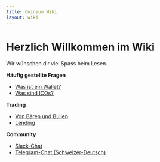 ```yaml
---
title: Coinium Wiki
layout: wiki
---
```


# Herzlich Willkommen im Wiki

Wir wünschen dir viel Spass beim Lesen.

<div class="row">
    <div class="col-sm-12 col-md-4">
        <strong>Häufig gestellte Fragen</strong>
        <ul>
            <li>
                <a href="glossar/wallet.html">Was ist ein Wallet?</a>
            </li>
            <li>
                <a href="faq/was-sind-icos.html">Was sind ICOs?</a>
            </li>
        </ul>
    </div>
    <div class="col-sm-12 col-md-4">
            <strong>Trading</strong>
            <ul>
                <li>
                    <a href="trading/baeren-und-bullen.html">Von Bären und Bullen</a>
                </li>
                <li>
                    <a href="trading/lending.html">Lending</a>
                </li>
            </ul>
        </div>
    <div class="col-sm-12 col-md-4">
        <strong>Community</strong>
        <ul>
            <li>
                <a href="https://slack.coinium.ch">Slack-Chat</a>
            </li>
            <li>
                <a href="https://t.me/coinium_ch">Telegram-Chat (Schweizer-Deutsch)</a>
            </li>
        </ul>
    </div>
</div>